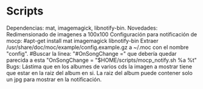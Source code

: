 # Scripts
Dependencias: mat, imagemagick, libnotify-bin.
Novedades: Redimensionado de imagenes a 100x100
Configuración para notificación de mocp: 
#apt-get install mat imagemagick libnotify-bin
Extraer /usr/share/doc/moc/example/config.example.gz a ~/.moc con el nombre "config".
#Buscar la linea: "#OnSongChange =" que debería quedar parecida a esta "OnSongChange = "$HOME/scripts/mocp_notify.sh %a %t"
Bugs: Lástima que en los albumes de varios cds la imagen a mostrar tiene que estar en la raiz del album en si.
La raiz del album puede contener solo un jpg para mostrar en la notificación.

